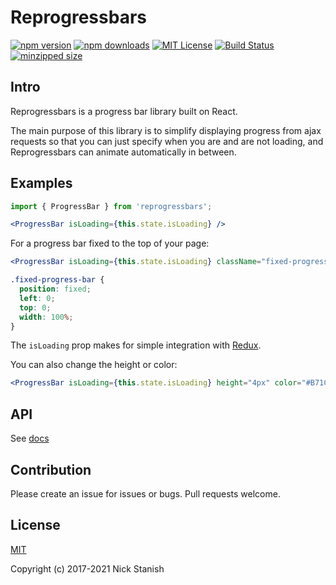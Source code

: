 # Reprogressbars

[![npm version](https://badge.fury.io/js/reprogressbars.svg)](http://badge.fury.io/js/reprogressbars)
[![npm downloads](https://img.shields.io/npm/dm/reprogressbars.svg?style=flat-square)](https://www.npmjs.com/package/reprogressbars)
[![MIT License](https://img.shields.io/badge/license-MIT-blue.svg?style=flat)](https://github.com/nickstanish/reprogressbars/raw/master/LICENSE)
[![Build Status](https://travis-ci.org/nickstanish/reprogressbars.svg?branch=master)](https://travis-ci.org/nickstanish/reprogressbars)
[![minzipped size](https://badgen.net/bundlephobia/minzip/reprogressbars)](https://bundlephobia.com/result?p=reprogressbars)



## Intro

Reprogressbars is a progress bar library built on React.

The main purpose of this library is to simplify displaying progress from ajax requests so that you can just specify when you are and are not loading, and Reprogressbars can animate automatically in between.

## Examples

```jsx
import { ProgressBar } from 'reprogressbars';

<ProgressBar isLoading={this.state.isLoading} />
```


For a progress bar fixed to the top of your page:

```jsx
<ProgressBar isLoading={this.state.isLoading} className="fixed-progress-bar" />
```

```css
.fixed-progress-bar {
  position: fixed;
  left: 0;
  top: 0;
  width: 100%;
}
```

The `isLoading` prop makes for simple integration with [Redux](https://github.com/nickstanish/reprogressbars/wiki/Redux-Usage).

You can also change the height or color:

```jsx
<ProgressBar isLoading={this.state.isLoading} height="4px" color="#B71C1C" />
```

## API

See [docs](https://github.com/nickstanish/reprogressbars/tree/master/docs)


## Contribution

Please create an issue for issues or bugs. Pull requests welcome.

## License

[MIT](http://opensource.org/licenses/MIT)

Copyright (c) 2017-2021 Nick Stanish
